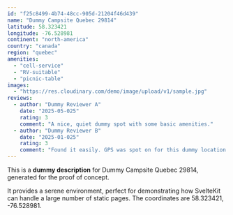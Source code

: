 ```yaml
---
id: "f25c8499-4b74-48cc-905d-21204f46d439"
name: "Dummy Campsite Quebec 29814"
latitude: 58.323421
longitude: -76.528981
continent: "north-america"
country: "canada"
region: "quebec"
amenities:
  - "cell-service"
  - "RV-suitable"
  - "picnic-table"
images:
  - "https://res.cloudinary.com/demo/image/upload/v1/sample.jpg"
reviews:
  - author: "Dummy Reviewer A"
    date: "2025-05-025"
    rating: 3
    comment: "A nice, quiet dummy spot with some basic amenities."
  - author: "Dummy Reviewer B"
    date: "2025-01-025"
    rating: 3
    comment: "Found it easily. GPS was spot on for this dummy location."
---
```


This is a **dummy description** for Dummy Campsite Quebec 29814, generated for the proof of concept.

It provides a serene environment, perfect for demonstrating how SvelteKit can handle a large number of static pages. The coordinates are 58.323421, -76.528981.
